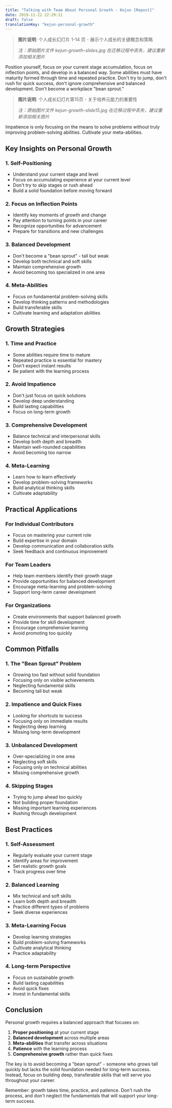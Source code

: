 ```yaml
---
title: "Talking with Team About Personal Growth - Kejun [Repost]"
date: 2019-11-22 22:29:11
draft: false
translationKey: "kejun-personal-growth"
---
```


> **图片说明**: 个人成长幻灯片 1-14 页 - 展示个人成长的关键概念和策略
> 
> *注：原始图片文件 kejun-growth-slides.jpg 在迁移过程中丢失，建议重新添加相关图片*

Position yourself, focus on your current stage accumulation, focus on inflection points, and develop in a balanced way. Some abilities must have maturity formed through time and repeated practice. Don't try to jump, don't rush for quick success, don't ignore comprehensive and balanced development. Don't become a workplace "bean sprout."

> **图片说明**: 个人成长幻灯片第15页 - 关于培养元能力的重要性
> 
> *注：原始图片文件 kejun-growth-slide15.jpg 在迁移过程中丢失，建议重新添加相关图片*

Impatience is only focusing on the means to solve problems without truly improving problem-solving abilities. Cultivate your meta-abilities.

## Key Insights on Personal Growth

### 1. **Self-Positioning**
- Understand your current stage and level
- Focus on accumulating experience at your current level
- Don't try to skip stages or rush ahead
- Build a solid foundation before moving forward

### 2. **Focus on Inflection Points**
- Identify key moments of growth and change
- Pay attention to turning points in your career
- Recognize opportunities for advancement
- Prepare for transitions and new challenges

### 3. **Balanced Development**
- Don't become a "bean sprout" - tall but weak
- Develop both technical and soft skills
- Maintain comprehensive growth
- Avoid becoming too specialized in one area

### 4. **Meta-Abilities**
- Focus on fundamental problem-solving skills
- Develop thinking patterns and methodologies
- Build transferable skills
- Cultivate learning and adaptation abilities

## Growth Strategies

### 1. **Time and Practice**
- Some abilities require time to mature
- Repeated practice is essential for mastery
- Don't expect instant results
- Be patient with the learning process

### 2. **Avoid Impatience**
- Don't just focus on quick solutions
- Develop deep understanding
- Build lasting capabilities
- Focus on long-term growth

### 3. **Comprehensive Development**
- Balance technical and interpersonal skills
- Develop both depth and breadth
- Maintain well-rounded capabilities
- Avoid becoming too narrow

### 4. **Meta-Learning**
- Learn how to learn effectively
- Develop problem-solving frameworks
- Build analytical thinking skills
- Cultivate adaptability

## Practical Applications

### For Individual Contributors
- Focus on mastering your current role
- Build expertise in your domain
- Develop communication and collaboration skills
- Seek feedback and continuous improvement

### For Team Leaders
- Help team members identify their growth stage
- Provide opportunities for balanced development
- Encourage meta-learning and problem-solving
- Support long-term career development

### For Organizations
- Create environments that support balanced growth
- Provide time for skill development
- Encourage comprehensive learning
- Avoid promoting too quickly

## Common Pitfalls

### 1. **The "Bean Sprout" Problem**
- Growing too fast without solid foundation
- Focusing only on visible achievements
- Neglecting fundamental skills
- Becoming tall but weak

### 2. **Impatience and Quick Fixes**
- Looking for shortcuts to success
- Focusing only on immediate results
- Neglecting deep learning
- Missing long-term development

### 3. **Unbalanced Development**
- Over-specializing in one area
- Neglecting soft skills
- Focusing only on technical abilities
- Missing comprehensive growth

### 4. **Skipping Stages**
- Trying to jump ahead too quickly
- Not building proper foundation
- Missing important learning experiences
- Rushing through development

## Best Practices

### 1. **Self-Assessment**
- Regularly evaluate your current stage
- Identify areas for improvement
- Set realistic growth goals
- Track progress over time

### 2. **Balanced Learning**
- Mix technical and soft skills
- Learn both depth and breadth
- Practice different types of problems
- Seek diverse experiences

### 3. **Meta-Learning Focus**
- Develop learning strategies
- Build problem-solving frameworks
- Cultivate analytical thinking
- Practice adaptability

### 4. **Long-term Perspective**
- Focus on sustainable growth
- Build lasting capabilities
- Avoid quick fixes
- Invest in fundamental skills

## Conclusion

Personal growth requires a balanced approach that focuses on:

1. **Proper positioning** at your current stage
2. **Balanced development** across multiple areas
3. **Meta-abilities** that transfer across situations
4. **Patience** with the learning process
5. **Comprehensive growth** rather than quick fixes

The key is to avoid becoming a "bean sprout" - someone who grows tall quickly but lacks the solid foundation needed for long-term success. Instead, focus on building deep, transferable skills that will serve you throughout your career.

Remember: growth takes time, practice, and patience. Don't rush the process, and don't neglect the fundamentals that will support your long-term success.
